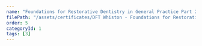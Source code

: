 ```yaml
---
name: "Foundations for Restorative Dentistry in General Practice Part 2"
filePath: "/assets/certificates/DFT Whiston - Foundations for Restorative Dentistry in General Practice Part 2.pdf"
order: 5
categoryId: 1
tags: [3]
---
```

